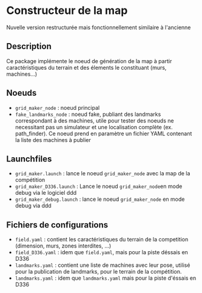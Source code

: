Constructeur de la map
=================================

Nuvelle version restructurée mais fonctionnellement similaire à l'ancienne

Description
-----------
Ce package implémente le noeud de génération de la map à partir caractéristiques du terrain et des élements le constituant (murs, machines...)

Noeuds
------
* `grid_maker_node` : noeud principal
* `fake_landmarks_node` : noeud fake, publiant des landmarks correspondant à des machines, utile pour tester des noeuds ne necessitant pas un simulateur et une localisation complète (ex. path_finder). Ce noeud prend en paramètre un fichier YAML contenant la liste des machines à publier

Launchfiles
-----------
* `grid_maker.launch` : lance le noeud `grid_maker_node` avec la map de la compétition
* `grid_maker_D336.launch` : Lance le noeud `grid_maker_node`en mode debug via le logiciel ddd
* `grid_maker_debug.launch` : lance le noeud `grid_maker_node` en mode debug via ddd

Fichiers de configurations
--------------------------
* `field.yaml` : contient les caractéristiques du terrain de la competition (dimension, murs, zones interdites, ...)
* `field_D336.yaml` : idem que `field.yaml`, mais pour la piste déssais en D336
* `landmarks.yaml` : contient une liste de machines avec leur pose, utilisé pour la publication de landmarks, pour le terrain de la compétition.
* `landmarks.yaml` : idem que `landmarks.yaml` mais pour la piste d'éssais en D336
